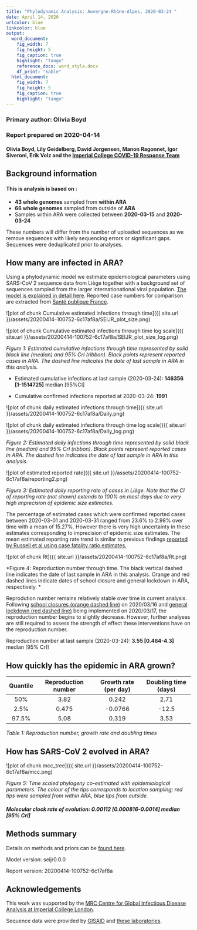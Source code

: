 ```yaml
---
title: "Phylodynamic Analysis: Auvergne-Rhône-Alpes, 2020-03-24 "
date: April 14, 2020
urlcolor: blue
linkcolor: blue
output:
  word_document:
    fig_width: 7
    fig_height: 5
    fig_caption: true
    highlight: "tango"
    reference_docx: word_style.docx
    df_print: "kable"
  html_document:
    fig_width: 7
    fig_height: 5
    fig_caption: true
    highlight: "tango"
---
```




### Primary author: Olivia Boyd

### Report prepared on 2020-04-14

#### Olivia Boyd, Lily Geidelberg, David Jorgensen, Manon Ragonnet, Igor Siveroni, Erik Volz and the [Imperial College COVID-19 Response Team](http://sarscov2phylodynamics.org/about/)




## Background information  




#### This is analysis is based on : 
  
* **43 whole genomes** sampled from **within ARA**
* **66 whole genomes** sampled from outside of **ARA**
* Samples within ARA were collected between **2020-03-15** and **2020-03-24**

These numbers will differ from the number of uploaded sequences as we remove sequences with likely sequencing errors or significant gaps. Sequences were deduplicated prior to analyses. 

<!-- ##### To add: [optional plot of sample distribution through time] -->



## How many are infected in ARA?

Using a phylodynamic model we estimate epidemiological parameters using SARS-CoV 2 sequence data from Liège together with a background set of sequences sampled from the larger internationational viral population. [The model is explained in detail here](http://whoinfectedwhom.org/seijr0.1.0_methods.pdf). Reported case numbers for comparison are extracted from [Santé publique France](https://www.santepubliquefrance.fr/maladies-et-traumatismes/maladies-et-infections-respiratoires/infection-a-coronavirus/articles/infection-au-nouveau-coronavirus-sars-cov-2-covid-19-france-et-monde).




![plot of chunk Cumulative estimated infections through time]({{ site.url }}/assets/20200414-100752-6c17af8a/SEIJR_plot_size.png)


![plot of chunk Cumulative estimated infections through time log scale]({{ site.url }}/assets/20200414-100752-6c17af8a/SEIJR_plot_size_log.png)


*Figure 1: Estimated cumulative infections through time represented by solid black line (median) and 95% CrI (ribbon). Black points represent reported cases in ARA. The dashed line indicates the date of last sample in ARA in this analysis.*


* Estimated cumulative infections at last sample (2020-03-24): **146356 [1-1514725]** median [95%CI]

* Cumulative confirmed infections reported at 2020-03-24: **1991**  

<!-- * Cumulative number of active infections at 2020-03-24:   -->



![plot of chunk daily estimated infections through time]({{ site.url }}/assets/20200414-100752-6c17af8a/Daily.png)


![plot of chunk daily estimated infections through time log scale]({{ site.url }}/assets/20200414-100752-6c17af8a/Daily_log.png)


*Figure 2: Estimated daily  infections through time represented by solid black line (median) and 95% CrI (ribbon). Black points represent reported cases in ARA. The dashed line indicates the date of last sample in ARA in this analysis.*



![plot of estimated reported rate]({{ site.url }}/assets/20200414-100752-6c17af8a/reporting2.png)

*Figure 3: Estimated daily reporting rate of cases in Liège. Note that the CI of reporting rate (not shown) extends to 100% on most days due to very high imprecision of epidemic size estimates.*


The percentage of estimated cases which were confirmed reported cases between 2020-03-01 and 2020-03-31 ranged from 23.6% to 2.98% over time with a mean of 15.27%. However there is very high uncertainty in these estimates corresponding to imprecision of epidemic size estimates. The mean estimated reporting rate trend is similar to previous findings [reported by Russell et al using case fatality ratio estimates.](https://cmmid.github.io/topics/covid19/severity/global_cfr_estimates.html) 



![plot of chunk Rt]({{ site.url }}/assets/20200414-100752-6c17af8a/Rt.png)

*Figure 4: Reproduction number through time. The black vertical dashed line indicates the date of last sample in ARA in this analysis. Orange and red dashed lines indicate dates of school closure and general lockdown in ARA, respectively. *

Reprodution number remains relatively stable over time in current analysis. Following [school closures (orange dashed line)](https://www.santepubliquefrance.fr/maladies-et-traumatismes/maladies-et-infections-respiratoires/infection-a-coronavirus/articles/infection-au-nouveau-coronavirus-sars-cov-2-covid-19-france-et-monde) on 2020/03/16 and [general lockdown (red dashed line)](https://www.santepubliquefrance.fr/maladies-et-traumatismes/maladies-et-infections-respiratoires/infection-a-coronavirus/articles/infection-au-nouveau-coronavirus-sars-cov-2-covid-19-france-et-monde) being implemented on 2020/03/17, the reproduction number begins to slightly decrease. However, further analyses are still required to assess the strength of effect these interventions have on the reproduction number. 


Reproduction number at last sample (2020-03-24): **3.55 [0.464-4.3]** median [95% CrI]


## How quickly has the epidemic in ARA grown?






| Quantile | Reproduction number | Growth rate (per day) | Doubling time (days) |
|:--------:|:-------------------:|:---------------------:|:--------------------:|
|   50%    |        3.82         |         0.242         |         2.71         |
|   2.5%   |        0.475        |        -0.0766        |        -12.5         |
|  97.5%   |        5.08         |         0.319         |         3.53         |

*Table 1: Reproduction number, growth rate and doubling times*






## How has SARS-CoV 2 evolved in ARA?



![plot of chunk mcc_tree]({{ site.url }}/assets/20200414-100752-6c17af8a/mcc.png)

*Figure 5: Time scaled phylogeny co-estimated with epidemiological parameters. The colour of the tips corresponds to location sampling; red tips were sampled from within ARA, blue tips from outside.*



##### Molecular clock rate of evolution: **0.00112 [0.000816-0.0014]** median [95% CrI]  

<!-- #### (optional) Number of introductions into ARA (someone needs to write code to compute this) -->






## Methods summary



Details on methods and priors can be [found here](http://whoinfectedwhom.org/seijr0.1.0_methods.pdf).


Model version: seijr0.0.0

Report version: 20200414-100752-6c17af8a


## Acknowledgements

This work was supported by the [MRC Centre for Global Infectious Disease Analysis at Imperial College London](https://www.imperial.ac.uk/mrc-global-infectious-disease-analysis).

Sequence data were provided by [GISAID](http://www.epicov.org) and [these laboratories](http://whoinfectedwhom.org/gisaid_cov2020_acknowledgement_table.xls).


